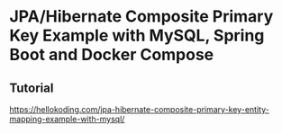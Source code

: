 # JPA/Hibernate Composite Primary Key Example with MySQL, Spring Boot and Docker Compose

## Tutorial

https://hellokoding.com/jpa-hibernate-composite-primary-key-entity-mapping-example-with-mysql/
